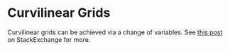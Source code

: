 # Curvilinear Grids

Curvilinear grids can be achieved via a change of variables. See [this post](https://math.stackexchange.com/questions/4333513/nonuniform-finite-difference-grid-for-a-pde-where-the-x-points-depends-on-y-coor) on StackExchange for more.
